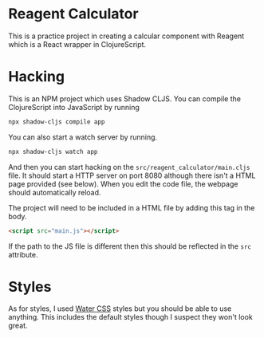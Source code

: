 # Reagent Calculator 

This is a practice project in creating a calcular component with Reagent which is a React wrapper in ClojureScript.

# Hacking

This is an NPM project which uses Shadow CLJS. You can compile the ClojureScript into JavaScript by running

``` sh
npx shadow-cljs compile app
```

You can also start a watch server by running.

``` sh
npx shadow-cljs watch app
```

And then you can start hacking on the `src/reagent_calculator/main.cljs` file. It should start a HTTP server on port 8080 although there isn't a HTML page provided (see below). When you edit the code file, the webpage should automatically reload.

The project will need to be included in a HTML file by adding this tag in the body.

``` html
<script src="main.js"></script>
```

If the path to the JS file is different then this should be reflected in the `src` attribute. 

# Styles

As for styles, I used [Water CSS](https://watercss.kognise.dev/) styles but you should be able to use anything. This includes the default styles though I suspect they won't look great.
